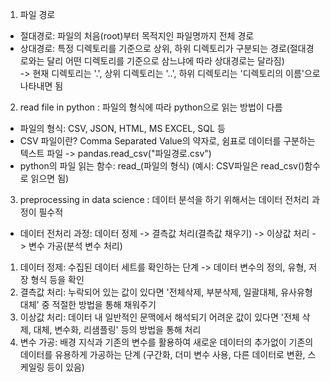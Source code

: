 1. 파일 경로
- 절대경로: 파일의 처음(root)부터 목적지인 파일명까지 전체 경로  
- 상대경로: 특정 디렉토리를 기준으로 상위, 하위 디렉토리가 구분되는 경로(절대경로와는 달리 어떤 디렉토리를 기준으로 삼느냐에 따라 상대경로는 달라짐)  
  -> 현재 디렉토리는 '.', 상위 디렉토리는 '..', 하위 디렉토리는 '디렉토리의 이름'으로 나타내면 됨  

2. read file in python
: 파일의 형식에 따라 python으로 읽는 방법이 다름
- 파일의 형식: CSV, JSON, HTML, MS EXCEL, SQL 등
- CSV 파일이란? Comma Separated Value의 약자로, 쉼표로 데이터를 구분하는 텍스트 파일
    -> pandas.read_csv("파일경로.csv")
- python의 파일 읽는 함수: read_(파일의 형식) (예시: CSV파일은 read_csv()함수로 읽으면 됨)

3. preprocessing in data science
: 데이터 분석을 하기 위해서는 데이터 전처리 과정이 필수적

- 데이터 전처리 과정: 데이터 정제 -> 결측값 처리(결측값 채우기) -> 이상값 처리 -> 변수 가공(분석 변수 처리)
1) 데이터 정제: 수집된 데이터 세트를 확인하는 단계 -> 데이터 변수의 정의, 유형, 저장 형식 등을 확인
2) 결측값 처리: 누락되어 있는 값이 있다면 '전체삭제, 부분삭제, 일괄대체, 유사유형대체' 중 적절한 방법을 통해 채워주기
3) 이상값 처리: 데이터 내 일반적인 문맥에서 해석되기 어려운 값이 있다면 '전체 삭제, 대체, 변수화, 리샘플링' 등의 방법을 통해 처리
4) 변수 가공: 배경 지식과 기존의 변수를 활용하여 새로운 데이터의 추가없이 기존의 데이터를 유용하게 가공하는 단계 (구간화, 더미 변수 사용, 다른 데이터로 변환, 스케일링 등이 있음)